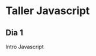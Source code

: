 # Taller Javascript

## Dia 1
Intro Javascript [](https://github.com/lalogf/js_101/blob/master/Dia_1/Javascript_101.md) 
